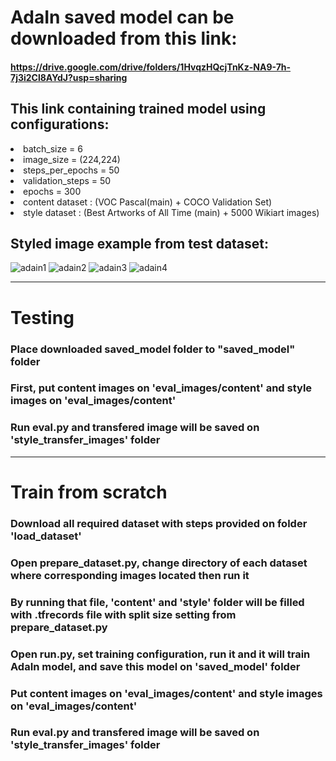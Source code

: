 # AdaIn saved model can be downloaded from this link: 

 #### https://drive.google.com/drive/folders/1HvqzHQcjTnKz-NA9-7h-7j3i2Cl8AYdJ?usp=sharing

## This link containing trained model using configurations:
<li> batch_size = 6
<li> image_size = (224,224)
<li> steps_per_epochs = 50
<li> validation_steps = 50
<li> epochs = 300
<li> content dataset : (VOC Pascal(main) + COCO Validation Set)
<li> style dataset : (Best Artworks of All Time (main) + 5000 Wikiart images)
 
## Styled image example from test dataset: 
 ![adain1](https://user-images.githubusercontent.com/92104520/171184421-273fd9af-5b63-44e1-b58c-a55e084ee4a6.JPG)
 ![adain2](https://user-images.githubusercontent.com/92104520/171184430-14d84d01-8422-4697-8f27-696980780d3d.JPG)
 ![adain3](https://user-images.githubusercontent.com/92104520/171184448-5943f618-2a11-459d-b96d-1fba2bdc9a45.JPG)
 ![adain4](https://user-images.githubusercontent.com/92104520/171184384-c69cf1c6-3171-483d-9186-e2a3118383c8.JPG)

  -----
# Testing

### Place downloaded saved_model folder to "saved_model" folder 
### First, put content images on 'eval_images/content' and style images on 'eval_images/content'
### Run eval.py and transfered image will be saved on 'style_transfer_images' folder
  
  -----
  
# Train from scratch
  ### Download all required dataset with steps provided on folder 'load_dataset'
  ### Open prepare_dataset.py, change directory of each dataset where corresponding images located then run it
  ### By running that file, 'content' and 'style' folder will be filled with .tfrecords file with split size setting from prepare_dataset.py
  ### Open run.py, set training configuration, run it and it will train AdaIn model, and save this model on 'saved_model' folder
  ### Put content images on 'eval_images/content' and style images on 'eval_images/content'
  ### Run eval.py and transfered image will be saved on 'style_transfer_images' folder
 
